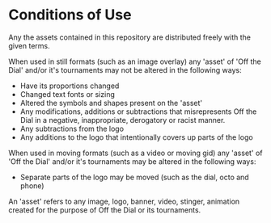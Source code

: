 # Conditions of Use
Any the assets contained in this repository are distributed freely with the given terms.

When used in still formats (such as an image overlay) any 'asset' of 'Off the Dial' and/or it's tournaments may not be altered in the following ways:
- Have its proportions changed
- Changed text fonts or sizing
- Altered the symbols and shapes present on the 'asset'
- Any modifications, additions or subtractions that misrepresents Off the Dial in a negative, inappropriate, derogatory or racist manner.
- Any subtractions from the logo
- Any additions to the logo that intentionally covers up parts of the logo

When used in moving formats (such as a video or moving gid) any 'asset' of 'Off the Dial' and/or it's tournaments may be altered in the following ways:
- Separate parts of the logo may be moved (such as the dial, octo and phone)

An 'asset' refers to any image, logo, banner, video, stinger, animation created for the purpose of Off the Dial or its tournaments.
